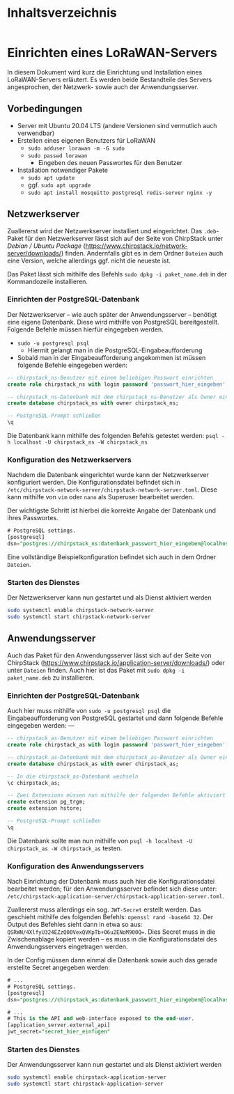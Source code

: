 # Inhaltsverzeichnis
```toc
```

# Einrichten eines LoRaWAN-Servers
In diesem Dokument wird kurz die Einrichtung und Installation eines LoRaWAN-Servers erläutert. Es werden beide Bestandteile des Servers angesprochen, der Netzwerk- sowie auch der Anwendungsserver.

## Vorbedingungen
- Server mit Ubuntu 20.04 LTS (andere Versionen sind vermutlich auch verwendbar)
- Erstellen eines eigenen Benutzers für LoRaWAN
	- `sudo adduser lorawan -m -G sudo`
	- `sudo passwd lorawan`
		- Eingeben des neuen Passwortes für den Benutzer
- Installation notwendiger Pakete
	- `sudo apt update`
	- ggf. `sudo apt upgrade`
	- `sudo apt install mosquitto postgresql redis-server nginx -y`

## Netzwerkserver
Zuallererst wird der Netzwerkserver installiert und eingerichtet. Das `.deb`-Paket für den Netzwerkserver lässt sich auf der Seite von ChirpStack unter *Debian / Ubuntu Package* (https://www.chirpstack.io/network-server/downloads/) finden. Andernfalls gibt es in dem Ordner `Dateien` auch eine Version, welche allerdings ggf. nicht die neueste ist. 

Das Paket lässt sich mithilfe des Befehls `sudo dpkg -i paket_name.deb` in der Kommandozeile installieren.

### Einrichten der PostgreSQL-Datenbank
Der Netzwerkserver – wie auch später der Anwendungsserver – benötigt eine eigene Datenbank. Diese wird mithilfe von PostgreSQL bereitgestellt. Folgende Befehle müssen hierfür eingegeben werden.

- `sudo -u postgresql psql`
	- Hiermit gelangt man in die PostgreSQL-Eingabeaufforderung
- Sobald man in der Eingabeaufforderung angekommen ist müssen folgende Befehle eingegeben werden:

```sql
-- chirpstack_ns-Benutzer mit einem beliebigen Passwort einrichten
create role chirpstack_ns with login password 'passwort_hier_eingeben'; 

-- chirpstack_ns-Datenbank mit dem chirpstack_ns-Benutzer als Owner einrichten;
create database chirpstack_ns with owner chirpstack_ns;

-- PostgreSQL-Prompt schließen 
\q
```

Die Datenbank kann mithilfe des folgenden Befehls getestet werden: `psql -h localhost -U chirpstack_ns -W chirpstack_ns`

### Konfiguration des Netzwerkservers
Nachdem die Datenbank eingerichtet wurde kann der Netzwerkserver konfiguriert werden. Die Konfigurationsdatei befindet sich in `/etc/chirpstack-network-server/chirpstack-network-server.toml`. Diese kann mithilfe von `vim` oder `nano` als Superuser bearbeitet werden.

Der wichtigste Schritt ist hierbei die korrekte Angabe der Datenbank und ihres Passwortes. 

```sql
# PostgreSQL settings.
[postgresql]
dsn="postgres://chirpstack_ns:datenbank_passwort_hier_eingeben@localhost/chirpstack_ns?sslmode=disable"
```

Eine vollständige Beispielkonfiguration befindet sich auch in dem Ordner `Dateien`.

### Starten des Dienstes
Der Netzwerkserver kann nun gestartet und als Dienst aktiviert werden

```bash
sudo systemctl enable chirpstack-network-server
sudo systemctl start chirpstack-network-server
```

## Anwendungsserver
Auch das Paket für den Anwendungsserver lässt sich auf der Seite von ChirpStack (https://www.chirpstack.io/application-server/downloads/) oder unter `Dateien` finden. Auch hier ist das Paket mit `sudo dpkg -i paket_name.deb` zu installieren.

### Einrichten der PostgreSQL-Datenbank
Auch hier muss mithilfe von `sudo -u postgresql psql` die Eingabeaufforderung von PostgreSQL gestartet und dann folgende Befehle eingegeben werden: —

```sql
-- chirpstack_as-Benutzer mit einem beliebigen Passwort einrichten
create role chirpstack_as with login password 'passwort_hier_eingeben'; 

-- chirpstack_as-Datenbank mit dem chirpstack_as-Benutzer als Owner einrichten;
create database chirpstack_as with owner chirpstack_as;

-- In die chirpstack_as-Datenbank wechseln
\c chirpstack_as;

-- Zwei Extensions müssen nun mithilfe der folgenden Befehle aktiviert werden
create extension pg_trgm; 
create extension hstore;

-- PostgreSQL-Prompt schließen 
\q
```

Die Datenbank sollte man nun mithilfe von `psql -h localhost -U chirpstack_as -W chirpstack_as` testen.

### Konfiguration des Anwendungsservers
Nach Einrichtung der Datenbank muss auch hier die Konfigurationsdatei bearbeitet werden; für den Anwendungsserver befindet sich diese unter: `/etc/chirpstack-application-server/chirpstack-application-server.toml`. 

Zuallererst muss allerdings ein sog. `JWT-Secret` erstellt werden. Das geschieht mithilfe des folgenden Befehls: `openssl rand -base64 32`. Der Output des Befehles sieht dann in etwa so aus: `QSRWN/4XlfyU324EZzQ00VexQVKpTb+O6u2ENoM900Q=`. Dies Secret muss in die Zwischenablage kopiert werden – es muss in die Konfigurationsdatei des Anwendungsservers eingetragen werden.

In der Config müssen dann einmal die Datenbank sowie auch das gerade erstellte Secret angegeben werden: 

```sql
# ...
# PostgreSQL settings.
[postgresql]
dsn="postgres://chirpstack_as:datenbank_passwort_hier_eingeben@localhost/chirpstack_as?sslmode=disable"

# ...
# This is the API and web-interface exposed to the end-user.
[application_server.external_api]
jwt_secret="secret_hier_einfügen"
```


### Starten des Dienstes
Der Anwendungsserver kann nun gestartet und als Dienst aktiviert werden

```bash
sudo systemctl enable chirpstack-application-server
sudo systemctl start chirpstack-application-server
```